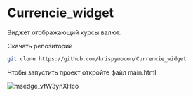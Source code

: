 # Currencie_widget
Виджет отображающий курсы валют.

Скачать репозиторий
```sh
git clone https://github.com/krispymooon/Currencie_widget
```

Чтобы запустить проект откройте файл main.html

![msedge_vfW3ynXHco](https://github.com/krispymooon/Currencie_widget/assets/106736834/31bfb529-1a8e-4d8f-bc08-9ac1e2ceb1d0)
